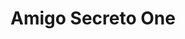 <div align="center">
  <h1 align="center"> 
    Amigo Secreto One
    <a href="https://github.com/lanmeb/AmigoSecretoOne">
      <img src="https://github.com/lanmeb/AmigoSecretoOne/blob/main/assets/th.jpg" style="width: 250px; height: auto; margin-right: 10px;>
    </a>
  </h1>
</div>
Challenge Amigo Secreto One + Alura
        # Amigo Secreto
